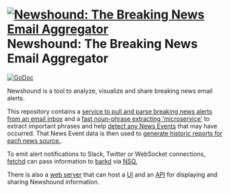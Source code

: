 [![Newshound: The Breaking News Email Aggregator](https://raw.githubusercontent.com/jprobinson/newshound/master/web/frontend/app/images/newshound_logo.png)](http://newshound.jprbnsn.com)
Newshound: The Breaking News Email Aggregator
=========
[![GoDoc](https://godoc.org/github.com/jprobinson/newshound?status.svg)](https://godoc.org/github.com/jprobinson/newshound)

Newshound is a tool to analyze, visualize and share breaking news email alerts.

This repository contains a [service to pull and parse breaking news alerts from an email inbox](https://github.com/jprobinson/newshound/tree/master/fetch) and a [fast noun-phrase extracting 'microservice'](https://github.com/jprobinson/newshound/tree/master/lib/np_extractor) to extract important phrases and help [detect any News Events](https://github.com/jprobinson/newshound/tree/master/common.go#L124) that may have occurred. That News Event data is then used to [generate historic reports for each news source.](https://github.com/jprobinson/newshound/blob/master/fetch/mapreduce.go). 

To emit alert notifications to Slack, Twitter or WebSocket connections, [fetchd](https://github.com/jprobinson/newshound/tree/master/fetch/fetchd) can pass information to [barkd](https://github.com/jprobinson/newshound/tree/master/bark/barkd) via [NSQ.](http://nsq.io/) 

There is also a [web server](https://github.com/jprobinson/newshound/tree/master/web/webserver) that can host a [UI](https://github.com/jprobinson/newshound/tree/master/web/frontend) and an [API](https://github.com/jprobinson/newshound/tree/master/web/webserver/api) for displaying and sharing Newshound information. 
